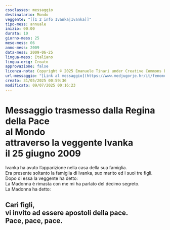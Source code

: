```yaml
---
cssclasses: messaggio
destinatario: Mondo
veggente: "[[1 2 info Ivanka|Ivanka]]"
tipo-mess: annuale
inizio: 00:00
durata: 10
giorno-mess: 25
mese-mess: 06
anno-mess: 2009
data-mess: 2009-06-25
lingua-mess: Italiano
lingua-orig: Croato
approvazione: false
licenza-nota: Copyright © 2025 Emanuele Tinari under Creative Commons BY-NC-SA 4.0 https://creativecommons.org/licenses/by-nc-sa/4.0/
url-messaggio: "[Link al messaggio](https://www.medjugorje.hr/it/fenomeno-di-medjugorje/apparizioni-annuali/)"
creato: 31/05/2025 00:59:36
modificato: 09/07/2025 00:16:23
---
```


# Messaggio trasmesso dalla Regina della Pace<br>al Mondo<br>attraverso la veggente Ivanka<br>il 25 giugno 2009

Ivanka ha avuto l’apparizione nella casa della sua famiglia.<br>Era presente soltanto la famiglia di Ivanka, suo marito ed i suoi tre figli.<br>Dopo di essa la veggente ha detto:<br>La Madonna è rimasta con me mi ha parlato del decimo segreto.<br>La Madonna ha detto:
## Cari figli,<br>vi invito ad essere apostoli della pace.<br>Pace, pace, pace.

